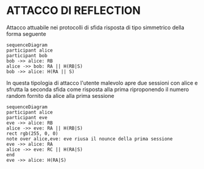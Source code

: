 # ATTACCO DI REFLECTION

Attacco attuabile nei protocolli di sfida risposta di tipo simmetrico della forma seguente

```mermaid
sequenceDiagram
participant alice 
participant bob
bob ->> alice: RB
alice ->> bob: RA || H(RB|S)
bob ->> alice: H(RA || S)
```

In questa tipologia di attacco l'utente malevolo apre due sessioni con alice e sfrutta la seconda sfida come risposta alla prima riproponendo il numero random fornito da alice alla prima sessione


```mermaid
sequenceDiagram
participant alice 
participant eve
eve ->> alice: RB
alice ->> eve: RA || H(RB|S)
rect rgb(255, 0, 0)
note over alice,eve: eve riusa il nounce della prima sessione
eve ->> alice: RA
alice ->> eve: RC || H(RA|S)
end
eve ->> alice: H(RA|S)
```